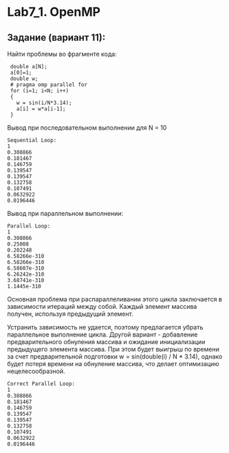 # Lab7_1. OpenMP
## Задание (вариант 11):
Найти проблемы во фрагменте кода:
```
 double a[N];
 a[0]=1;
 double w;
 # pragma omp parallel for
 for (i=1; i<N; i++)
 {
   w = sin(i/N*3.14);
   a[i] = w*a[i-1];
 } 
 ``` 
Вывод при последовательном выполнении для N = 10
```
Sequential Loop:
1
0.308866
0.181467
0.146759
0.139547
0.139547
0.132758
0.107491
0.0632922
0.0196446
``` 
Вывод при параллельном выполнении:
```
Parallel Loop:
1
0.308866
0.25008
0.202248
6.58266e-310
6.58266e-310
6.58607e-310
6.26242e-310
3.68741e-310
1.1445e-310
``` 
Основная проблема при распараллеливании этого цикла заключается 
в зависимости итераций между собой.
Каждый элемент массива получен, используя предыдущий элемент.

Устранить зависимость не удается, поэтому предлагается убрать параллельное выполнение цикла.
Другой вариант - добавление предварительного обнуления массива и ожидание инициализации предыдущего
 элемента массива. При этом будет выигрыш по времени за счет 
 предварительной подготовки w = sin(double(i) / N * 3.14), 
 однако будет потеря времени на обнуление массива, что делает оптимизацию нецелесообразной.
```
Correct Parallel Loop:
1
0.308866
0.181467
0.146759
0.139547
0.139547
0.132758
0.107491
0.0632922
0.0196446
```
